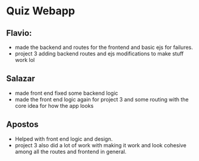 # Quiz Webapp

## Flavio:
* made the backend and routes for the frontend and basic ejs for failures.
* project 3 adding backend routes and ejs modifications to make stuff work lol

## Salazar
* made front end fixed some backend logic
* made the front end logic again for project 3 and some routing with the core idea for how the app looks

## Apostos
* Helped with front end logic and design.
* project 3 also did a lot of work with making it work and look cohesive among all the routes and frontend in general.